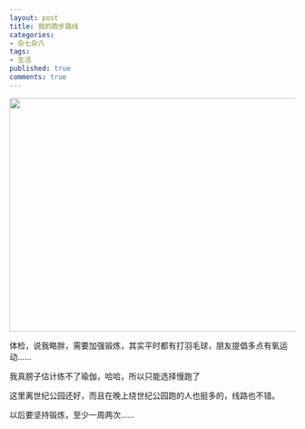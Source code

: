 ```yaml
---
layout: post
title: 我的跑步路线
categories:
- 杂七杂八
tags:
- 生活
published: true
comments: true
---
```

<p><img class="alignnone size-full wp-image-976" title="屏幕快照 2012-11-04 上午3.36.30" src="{{site.url}}/media/2010/08/屏幕快照-2012-11-04-上午3.36.30.png" alt="" width="614" height="411" /></p>

<p>体检，说我略胖，需要加强锻炼，其实平时都有打羽毛球，朋友提倡多点有氧运动……</p>

<p>我真膀子估计练不了瑜伽，哈哈，所以只能选择慢跑了</p>

<p>这里离世纪公园还好，而且在晚上绕世纪公园跑的人也挺多的，线路也不错。</p>

<p>以后要坚持锻炼，至少一周两次……</p>

<p>&nbsp;</p>
